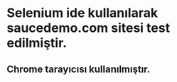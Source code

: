 # Selenium ide kullanılarak saucedemo.com sitesi test edilmiştir.
## Chrome tarayıcısı kullanılmıştır.
